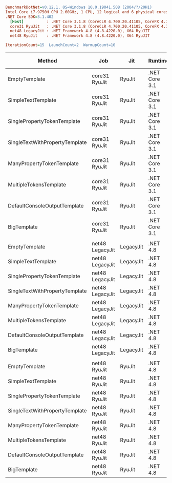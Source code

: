 ``` ini

BenchmarkDotNet=v0.12.1, OS=Windows 10.0.19041.508 (2004/?/20H1)
Intel Core i7-9750H CPU 2.60GHz, 1 CPU, 12 logical and 6 physical cores
.NET Core SDK=3.1.402
  [Host]          : .NET Core 3.1.8 (CoreCLR 4.700.20.41105, CoreFX 4.700.20.41903), X64 RyuJIT
  core31 RyuJit   : .NET Core 3.1.8 (CoreCLR 4.700.20.41105, CoreFX 4.700.20.41903), X64 RyuJIT
  net48 LegacyJit : .NET Framework 4.8 (4.8.4220.0), X64 RyuJIT
  net48 RyuJit    : .NET Framework 4.8 (4.8.4220.0), X64 RyuJIT

IterationCount=15  LaunchCount=2  WarmupCount=10  

```
|                         Method |             Job |       Jit |       Runtime |       Mean |     Error |    StdDev | Ratio | RatioSD |  Gen 0 |  Gen 1 | Gen 2 | Allocated |
|------------------------------- |---------------- |---------- |-------------- |-----------:|----------:|----------:|------:|--------:|-------:|-------:|------:|----------:|
|                  EmptyTemplate |   core31 RyuJit |    RyuJit | .NET Core 3.1 |   147.5 ns |   2.77 ns |   4.14 ns |  1.00 |    0.00 | 0.0408 |      - |     - |     256 B |
|             SimpleTextTemplate |   core31 RyuJit |    RyuJit | .NET Core 3.1 |   212.9 ns |   1.84 ns |   2.69 ns |  1.44 |    0.04 | 0.0648 |      - |     - |     408 B |
|    SinglePropertyTokenTemplate |   core31 RyuJit |    RyuJit | .NET Core 3.1 |   283.8 ns |   2.17 ns |   3.25 ns |  1.92 |    0.06 | 0.0877 |      - |     - |     552 B |
| SingleTextWithPropertyTemplate |   core31 RyuJit |    RyuJit | .NET Core 3.1 |   547.2 ns |   4.98 ns |   7.45 ns |  3.71 |    0.11 | 0.1478 |      - |     - |     928 B |
|      ManyPropertyTokenTemplate |   core31 RyuJit |    RyuJit | .NET Core 3.1 |   514.6 ns |   6.68 ns |  10.00 ns |  3.49 |    0.10 | 0.1650 |      - |     - |    1040 B |
|         MultipleTokensTemplate |   core31 RyuJit |    RyuJit | .NET Core 3.1 | 1,050.3 ns |   8.22 ns |  12.30 ns |  7.12 |    0.21 | 0.2823 | 0.0019 |     - |    1776 B |
|   DefaultConsoleOutputTemplate |   core31 RyuJit |    RyuJit | .NET Core 3.1 | 1,344.0 ns |  11.46 ns |  17.16 ns |  9.12 |    0.31 | 0.3567 | 0.0019 |     - |    2240 B |
|                    BigTemplate |   core31 RyuJit |    RyuJit | .NET Core 3.1 | 3,739.1 ns |  21.71 ns |  31.82 ns | 25.36 |    0.76 | 0.9956 | 0.0229 |     - |    6264 B |
|                                |                 |           |               |            |           |           |       |         |        |        |       |           |
|                  EmptyTemplate | net48 LegacyJit | LegacyJit |      .NET 4.8 |   123.1 ns |   1.50 ns |   2.24 ns |  1.00 |    0.00 | 0.0420 |      - |     - |     265 B |
|             SimpleTextTemplate | net48 LegacyJit | LegacyJit |      .NET 4.8 |   179.9 ns |   1.60 ns |   2.30 ns |  1.46 |    0.04 | 0.0675 |      - |     - |     425 B |
|    SinglePropertyTokenTemplate | net48 LegacyJit | LegacyJit |      .NET 4.8 |   307.0 ns |   4.07 ns |   6.09 ns |  2.49 |    0.06 | 0.0901 |      - |     - |     570 B |
| SingleTextWithPropertyTemplate | net48 LegacyJit | LegacyJit |      .NET 4.8 |   505.6 ns |   4.73 ns |   7.08 ns |  4.11 |    0.12 | 0.1497 |      - |     - |     947 B |
|      ManyPropertyTokenTemplate | net48 LegacyJit | LegacyJit |      .NET 4.8 |   626.2 ns |   2.83 ns |   4.15 ns |  5.09 |    0.10 | 0.1707 |      - |     - |    1075 B |
|         MultipleTokensTemplate | net48 LegacyJit | LegacyJit |      .NET 4.8 | 1,240.9 ns |   9.68 ns |  14.49 ns | 10.08 |    0.18 | 0.2918 | 0.0019 |     - |    1845 B |
|   DefaultConsoleOutputTemplate | net48 LegacyJit | LegacyJit |      .NET 4.8 | 1,742.1 ns |  22.64 ns |  33.89 ns | 14.15 |    0.41 | 0.3643 | 0.0019 |     - |    2303 B |
|                    BigTemplate | net48 LegacyJit | LegacyJit |      .NET 4.8 | 4,893.2 ns |  76.25 ns | 114.13 ns | 39.75 |    0.85 | 1.0529 | 0.0229 |     - |    6652 B |
|                                |                 |           |               |            |           |           |       |         |        |        |       |           |
|                  EmptyTemplate |    net48 RyuJit |    RyuJit |      .NET 4.8 |   122.0 ns |   1.30 ns |   1.95 ns |  1.00 |    0.00 | 0.0420 |      - |     - |     265 B |
|             SimpleTextTemplate |    net48 RyuJit |    RyuJit |      .NET 4.8 |   180.3 ns |   1.61 ns |   2.36 ns |  1.48 |    0.03 | 0.0675 |      - |     - |     425 B |
|    SinglePropertyTokenTemplate |    net48 RyuJit |    RyuJit |      .NET 4.8 |   306.0 ns |   2.02 ns |   3.02 ns |  2.51 |    0.05 | 0.0901 |      - |     - |     570 B |
| SingleTextWithPropertyTemplate |    net48 RyuJit |    RyuJit |      .NET 4.8 |   517.1 ns |  13.65 ns |  20.42 ns |  4.24 |    0.20 | 0.1497 |      - |     - |     947 B |
|      ManyPropertyTokenTemplate |    net48 RyuJit |    RyuJit |      .NET 4.8 |   624.9 ns |   4.30 ns |   6.44 ns |  5.12 |    0.10 | 0.1707 |      - |     - |    1075 B |
|         MultipleTokensTemplate |    net48 RyuJit |    RyuJit |      .NET 4.8 | 1,251.2 ns |  10.29 ns |  14.76 ns | 10.26 |    0.21 | 0.2918 | 0.0019 |     - |    1845 B |
|   DefaultConsoleOutputTemplate |    net48 RyuJit |    RyuJit |      .NET 4.8 | 1,725.6 ns |   9.05 ns |  13.26 ns | 14.15 |    0.25 | 0.3643 | 0.0019 |     - |    2303 B |
|                    BigTemplate |    net48 RyuJit |    RyuJit |      .NET 4.8 | 4,921.3 ns | 115.48 ns | 172.84 ns | 40.34 |    1.44 | 1.0529 | 0.0229 |     - |    6652 B |
